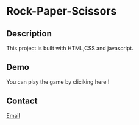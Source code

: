 # Rock-Paper-Scissors
## Description
This project is built with HTML,CSS and javascript.
## Demo
You can play the game by cliciking here ! 
## Contact
[Email](mailto:sanajamal869@gmail.com)
